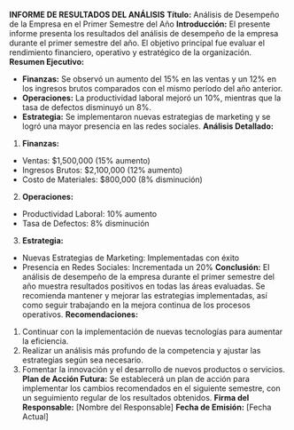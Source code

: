 **INFORME DE RESULTADOS DEL ANÁLISIS**
**Título:** Análisis de Desempeño de la Empresa en el Primer Semestre del Año
**Introducción:**
El presente informe presenta los resultados del análisis de desempeño de la empresa durante el primer semestre del año. El objetivo principal fue evaluar el rendimiento financiero, operativo y estratégico de la organización.
**Resumen Ejecutivo:**
* **Finanzas:** Se observó un aumento del 15% en las ventas y un 12% en los ingresos brutos comparados con el mismo período del año anterior.
* **Operaciones:** La productividad laboral mejoró un 10%, mientras que la tasa de defectos disminuyó un 8%.
* **Estrategia:** Se implementaron nuevas estrategias de marketing y se logró una mayor presencia en las redes sociales.
**Análisis Detallado:**
1. **Finanzas:**
 * Ventas: $1,500,000 (15% aumento)
 * Ingresos Brutos: $2,100,000 (12% aumento)
 * Costo de Materiales: $800,000 (8% disminución)
2. **Operaciones:**
 * Productividad Laboral: 10% aumento
 * Tasa de Defectos: 8% disminución
3. **Estrategia:**
 * Nuevas Estrategias de Marketing: Implementadas con éxito
 * Presencia en Redes Sociales: Incrementada un 20%
**Conclusión:**
El análisis de desempeño de la empresa durante el primer semestre del año muestra resultados positivos en todas las áreas evaluadas. Se recomienda mantener y mejorar las estrategias implementadas, así como seguir trabajando en la mejora continua de los procesos operativos.
**Recomendaciones:**
1. Continuar con la implementación de nuevas tecnologías para aumentar la eficiencia.
2. Realizar un análisis más profundo de la competencia y ajustar las estrategias según sea necesario.
3. Fomentar la innovación y el desarrollo de nuevos productos o servicios.
**Plan de Acción Futura:**
Se establecerá un plan de acción para implementar los cambios recomendados en el siguiente semestre, con un seguimiento regular de los resultados obtenidos.
**Firma del Responsable:** [Nombre del Responsable]
**Fecha de Emisión:** [Fecha Actual]
